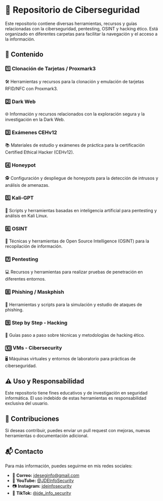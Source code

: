 # 🔐 Repositorio de Ciberseguridad

Este repositorio contiene diversas herramientas, recursos y guías relacionadas con la ciberseguridad, pentesting, OSINT y hacking ético. Está organizado en diferentes carpetas para facilitar la navegación y el acceso a la información.

## 📂 Contenido

### 1️⃣ Clonación de Tarjetas / Proxmark3
🛠️ Herramientas y recursos para la clonación y emulación de tarjetas RFID/NFC con Proxmark3.

### 2️⃣ Dark Web
🌐 Información y recursos relacionados con la exploración segura y la investigación en la Dark Web.

### 3️⃣ Exámenes CEHv12
📚 Materiales de estudio y exámenes de práctica para la certificación Certified Ethical Hacker (CEHv12).

### 4️⃣ Honeypot
🕵️ Configuración y despliegue de honeypots para la detección de intrusos y análisis de amenazas.

### 5️⃣ Kali-GPT
🤖 Scripts y herramientas basadas en inteligencia artificial para pentesting y análisis en Kali Linux.

### 6️⃣ OSINT
🔎 Técnicas y herramientas de Open Source Intelligence (OSINT) para la recopilación de información.

### 7️⃣ Pentesting
💻 Recursos y herramientas para realizar pruebas de penetración en diferentes entornos.

### 8️⃣ Phishing / Maskphish
🎣 Herramientas y scripts para la simulación y estudio de ataques de phishing.

### 9️⃣ Step by Step - Hacking
📖 Guías paso a paso sobre técnicas y metodologías de hacking ético.

### 🔟 VMs - Cibersecurity
🖥️ Máquinas virtuales y entornos de laboratorio para prácticas de ciberseguridad.

## ⚠️ Uso y Responsabilidad
Este repositorio tiene fines educativos y de investigación en seguridad informática. El uso indebido de estas herramientas es responsabilidad exclusiva del usuario.

## 🤝 Contribuciones
Si deseas contribuir, puedes enviar un pull request con mejoras, nuevas herramientas o documentación adicional.

## 📬 Contacto
Para más información, puedes seguirme en mis redes sociales:

- 📧 **Correo:** [jdeseginfo@gmail.com](mailto:jdeseginfo@gmail.com)
- 🎥 **YouTube:** [@JDEInfoSecurity](https://www.youtube.com/@JDEInfoSecurity)
- 📷 **Instagram:** [jdeinfosecurity](https://www.instagram.com/jdeinfosecurity)
- 🎵 **TikTok:** [@jde_info_security](https://www.tiktok.com/@jde_info_security)
